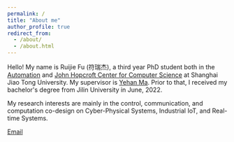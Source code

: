 ```yaml
---
permalink: /
title: "About me"
author_profile: true
redirect_from: 
  - /about/
  - /about.html
---
```


Hello! My name is Ruijie Fu (符瑞杰), a third year PhD student both in the [Automation](https://automation.sjtu.edu.cn/) and [John Hopcroft Center for Computer Science](https://jhc.sjtu.edu.cn/) at Shanghai Jiao Tong University. My supervisor is [Yehan Ma](https://automation.sjtu.edu.cn/yehanma). Prior to that, I received my bachelor's degree from Jilin University in June, 2022.

My research interests are mainly in the control, communication, and computation co-design on Cyber-Physical Systems, Industrial IoT, and Real-time Systems.

[Email](furj2022@sjtu.edu.cn)
